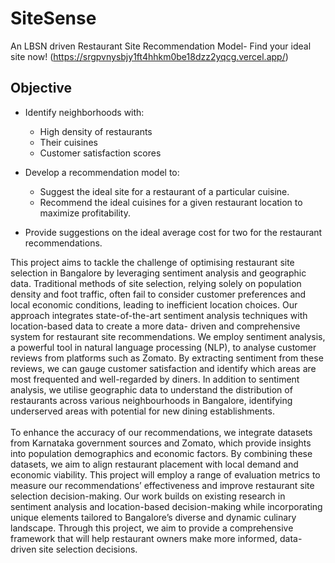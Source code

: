 # SiteSense
An LBSN driven Restaurant Site Recommendation Model- Find your ideal site now! (https://srgpvnysbjy1ft4hhkm0be18dzz2yqcg.vercel.app/)

## Objective

- Identify neighborhoods with:
  - High density of restaurants
  - Their cuisines
  - Customer satisfaction scores

- Develop a recommendation model to:
  - Suggest the ideal site for a restaurant of a particular cuisine.
  - Recommend the ideal cuisines for a given restaurant location to maximize profitability.

- Provide suggestions on the ideal average cost for two for the restaurant recommendations.

This project aims to tackle the challenge of optimising restaurant site selection in Bangalore
by leveraging sentiment analysis and geographic data. Traditional methods of site
selection, relying solely on population density and foot traffic, often fail to consider customer
preferences and local economic conditions, leading to inefficient location choices.
Our approach integrates state-of-the-art sentiment analysis techniques with location-based
data to create a more data- driven and comprehensive system for restaurant site recommendations.
We employ sentiment analysis, a powerful tool in natural language processing
(NLP), to analyse customer reviews from platforms such as Zomato. By extracting
sentiment from these reviews, we can gauge customer satisfaction and identify which areas
are most frequented and well-regarded by diners. In addition to sentiment analysis,
we utilise geographic data to understand the distribution of restaurants across various
neighbourhoods in Bangalore, identifying underserved areas with potential for new dining
establishments.
<br><br>
To enhance the accuracy of our recommendations, we integrate datasets from Karnataka
government sources and Zomato, which provide insights into population demographics
and economic factors. By combining these datasets, we aim to align restaurant placement
with local demand and economic viability. This project will employ a range of
evaluation metrics to measure our recommendations’ effectiveness and improve restaurant
site selection decision-making. Our work builds on existing research in sentiment
analysis and location-based decision-making while incorporating unique elements tailored
to Bangalore’s diverse and dynamic culinary landscape. Through this project, we aim to
provide a comprehensive framework that will help restaurant owners make more informed,
data-driven site selection decisions.
